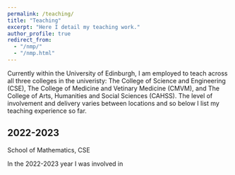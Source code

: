 ```yaml
---
permalink: /teaching/
title: "Teaching"
excerpt: "Here I detail my teaching work."
author_profile: true
redirect_from: 
  - "/nmp/"
  - "/nmp.html"
---
```


Currently within the University of Edinburgh, I am employed to teach across all three colleges in the univeristy: The College of Science and Engineering (CSE), The College of Medicine and Vetinary Medicine (CMVM), and The College of Arts, Humanities and Social Sciences (CAHSS). The level of involvement and delivery varies between locations and so below I list my teaching experience so far.

2022-2023
----------------
School of Mathematics, CSE 

In the 2022-2023 year I was involved in 